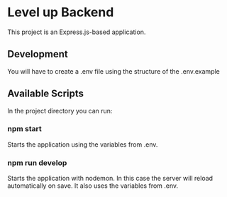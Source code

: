 # Level up Backend

This project is an Express.js-based application.

## Development

You will have to create a .env file using the structure of the .env.example

## Available Scripts

In the project directory you can run:

### npm start

Starts the application using the variables from .env.

### npm run develop

Starts the application with nodemon. In this case the server will reload automatically on save. It also uses the variables from .env.
